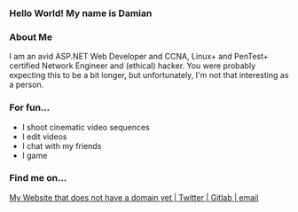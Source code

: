 ### Hello World! My name is Damian

<!--
**dk-raw/dk-raw** is a ✨ _special_ ✨ repository because its `README.md` (this file) appears on your GitHub profile.

Here are some ideas to get you started:

- 🔭 I’m currently working on ...
- 🌱 I’m currently learning ...
- 👯 I’m looking to collaborate on ...
- 🤔 I’m looking for help with ...
- 💬 Ask me about ...
- 📫 How to reach me: ...
- 😄 Pronouns: ...
- ⚡ Fun fact: ...
-->

### About Me

I am an avid ASP.NET Web Developer and CCNA, Linux+ and PenTest+ certified Network Engineer and (ethical) hacker. You were probably expecting this to be a bit longer, but unfortunately, I'm not that interesting as a person. 

### For fun...
- I shoot cinematic video sequences
- I edit videos
- I chat with my friends
- I game

### Find me on...

[My Website that does not have a domain yet | ](https://dk-raw.github.io/personal_website/)
[Twitter | ](https://twitter.com/dkraw2)
[Gitlab | ](https://gitlab.com/dk.raw)
[email](mailto://d.katsios@myself.com)


